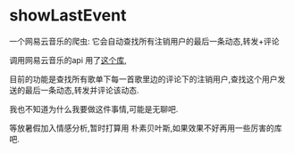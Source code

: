 # showLastEvent
一个网易云音乐的爬虫: 它会自动查找所有注销用户的最后一条动态,转发+评论

调用网易云音乐的api 用了[这个库](https://github.com/HIjack2015/NeteaseCloudMusicApi),

目前的功能是查找所有歌单下每一首歌里边的评论下的注销用户,查找这个用户发送的最后一条动态,转发并评论该动态.

我也不知道为什么我要做这件事情,可能是无聊吧.

等放暑假加入情感分析,暂时打算用 朴素贝叶斯,如果效果不好再用一些厉害的库吧.
